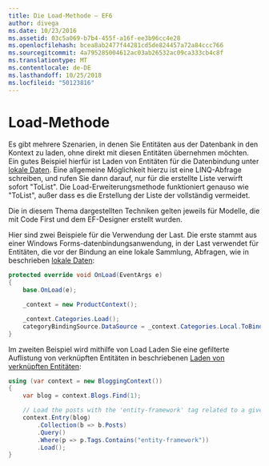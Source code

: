 ```yaml
---
title: Die Load-Methode – EF6
author: divega
ms.date: 10/23/2016
ms.assetid: 03c5a069-b7b4-455f-a16f-ee3b96cc4e28
ms.openlocfilehash: bcea8ab2477f44281cd5de824457a72a84ccc766
ms.sourcegitcommit: 4a795285004612ac03ab26532ac09ca333cb4c8f
ms.translationtype: MT
ms.contentlocale: de-DE
ms.lasthandoff: 10/25/2018
ms.locfileid: "50123816"
---
```

# <a name="the-load-method"></a>Load-Methode
Es gibt mehrere Szenarien, in denen Sie Entitäten aus der Datenbank in den Kontext zu laden, ohne direkt mit diesen Entitäten übernehmen möchten. Ein gutes Beispiel hierfür ist Laden von Entitäten für die Datenbindung unter [lokale Daten](~/ef6/querying/local-data.md). Eine allgemeine Möglichkeit hierzu ist eine LINQ-Abfrage schreiben, und rufen Sie dann darauf, nur für die erstellte Liste verwirft sofort "ToList". Die Load-Erweiterungsmethode funktioniert genauso wie "ToList", außer dass es die Erstellung der Liste der vollständig vermeidet.  

Die in diesem Thema dargestellten Techniken gelten jeweils für Modelle, die mit Code First und dem EF-Designer erstellt wurden.  

Hier sind zwei Beispiele für die Verwendung der Last. Die erste stammt aus einer Windows Forms-datenbindungsanwendung, in der Last verwendet für Entitäten, die vor der Bindung an eine lokale Sammlung, Abfragen, wie in beschrieben [lokale Daten](~/ef6/querying/local-data.md):  

``` csharp
protected override void OnLoad(EventArgs e)
{
    base.OnLoad(e);

    _context = new ProductContext();

    _context.Categories.Load();
    categoryBindingSource.DataSource = _context.Categories.Local.ToBindingList();
}
```  

Im zweiten Beispiel wird mithilfe von Load Laden Sie eine gefilterte Auflistung von verknüpften Entitäten in beschriebenen [Laden von verknüpften Entitäten](~/ef6/querying/related-data.md):  

``` csharp
using (var context = new BloggingContext())
{
    var blog = context.Blogs.Find(1);

    // Load the posts with the 'entity-framework' tag related to a given blog
    context.Entry(blog)
        .Collection(b => b.Posts)
        .Query()
        .Where(p => p.Tags.Contains("entity-framework"))
        .Load();
}
```  
